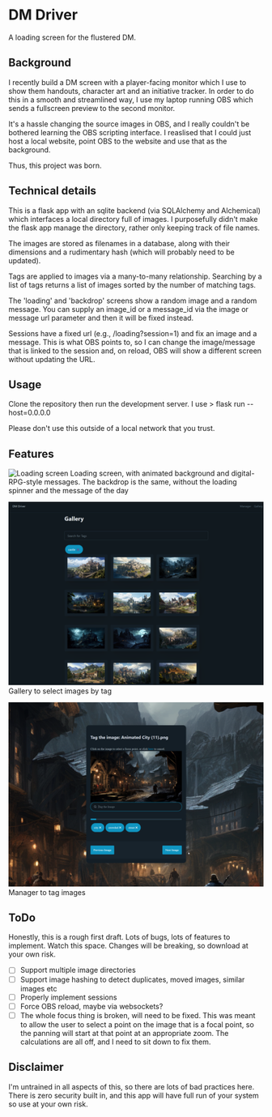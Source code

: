 # DM Driver
A loading screen for the flustered DM.

## Background
I recently build a DM screen with a player-facing monitor which I use to show them handouts, character art and an initiative tracker. In order to do this in a smooth and streamlined way, I use my laptop running OBS which sends a fullscreen preview to the second monitor. 

It's a hassle changing the source images in OBS, and I really couldn't be bothered learning the OBS scripting interface. I reaslised that I could just host a local website, point OBS to the website and use that as the background. 

Thus, this project was born.

## Technical details
This is a flask app with an sqlite backend (via SQLAlchemy and Alchemical) which interfaces a local directory full of images. I purposefully didn't make the flask app manage the directory, rather only keeping track of file names. 

The images are stored as filenames in a database, along with their dimensions and a rudimentary hash (which will probably need to be updated). 

Tags are applied to images via a many-to-many relationship. Searching by a list of tags returns a list of images sorted by the number of matching tags. 

The 'loading' and 'backdrop' screens show a random image and a random message. You can supply an image_id or a message_id via the image or message url parameter and then it will be fixed instead.

Sessions have a fixed url (e.g., /loading?session=1) and fix an image and a message. This is what OBS points to, so I can change the image/message that is linked to the session and, on reload, OBS will show a different screen without updating the URL. 

## Usage
Clone the repository then run the development server. I use 
    > flask run --host=0.0.0.0

Please don't use this outside of a local network that you trust. 

## Features
![Loading screen](images/loading.png)
Loading screen, with animated background and digital-RPG-style messages. The backdrop is the same, without the loading spinner and the message of the day

![Gallery](images/gallery.png)
Gallery to select images by tag

![Manager](images/tag_manager.png)
Manager to tag images

## ToDo
Honestly, this is a rough first draft. Lots of bugs, lots of features to implement. Watch this space. Changes will be breaking, so download at your own risk.
- [ ] Support multiple image directories
- [ ] Support image hashing to detect duplicates, moved images, similar images etc
- [ ] Properly implement sessions
- [ ] Force OBS reload, maybe via websockets?
- [ ] The whole focus thing is broken, will need to be fixed. This was meant to allow the user to select a point on the image that is a focal point, so the panning will start at that point at an appropriate zoom. The calculations are all off, and I need to sit down to fix them. 

## Disclaimer
I'm untrained in all aspects of this, so there are lots of bad practices here. There is zero security built in, and this app will have full run of your system so use at your own risk. 